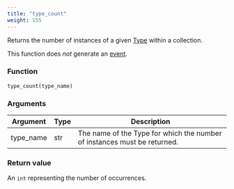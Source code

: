 ```yaml
---
title: "type_count"
weight: 155
---
```


Returns the number of instances of a given [Type](../../data-types/type) within a collection.

This function does *not* generate an [event](../../events).

### Function

`type_count(type_name)`

### Arguments

Argument | Type | Description
-------- | ---- | -----------
type_name | str | The name of the Type for which the number of instances must be returned.

### Return value

An `int` representing the number of occurrences.
